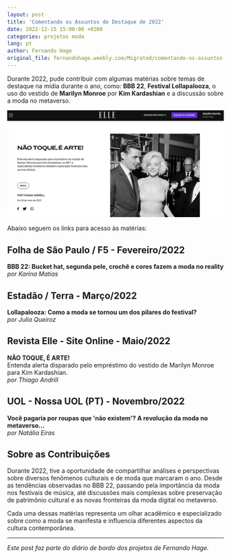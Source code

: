 ```yaml
---
layout: post
title: 'Comentando os Assuntos de Destaque de 2022'
date: 2022-12-15 15:00:00 +0200
categories: projetos moda
lang: pt
author: Fernando Hage
original_file: fernandohage.weebly.com/Migrated/comentando-os-assuntos-de-destaque-de-2022.html
---
```


Durante 2022, pude contribuir com algumas matérias sobre temas de destaque na mídia durante o ano, como: **BBB 22**, **Festival Lollapalooza**, o uso do vestido de **Marilyn Monroe** por **Kim Kardashian** e a discussão sobre a moda no metaverso.

![Captura de tela das matérias](/assets/images/comentando-assuntos-destaque-2022.png "Algumas das matérias publicadas em 2022")

Abaixo seguem os links para acesso às matérias:

## Folha de São Paulo / F5 - Fevereiro/2022

**BBB 22: Bucket hat, segunda pele, crochê e cores fazem a moda no reality**  
*por Karina Matias*

<!-- TODO: Adicionar link da matéria da Folha de S. Paulo -->

## Estadão / Terra - Março/2022

**Lollapalooza: Como a moda se tornou um dos pilares do festival?**  
*por Julia Queiroz*

<!-- TODO: Adicionar link da matéria do Estadão -->

## Revista Elle - Site Online - Maio/2022

**NÃO TOQUE, É ARTE!**  
Entenda alerta disparado pelo empréstimo do vestido de Marilyn Monroe para Kim Kardashian.  
*por Thiago Andrill*

<!-- TODO: Adicionar link da matéria da Elle -->

## UOL - Nossa UOL (PT) - Novembro/2022

**Você pagaria por roupas que 'não existem'? A revolução da moda no metaverso...**  
*por Natália Eiras*

<!-- TODO: Adicionar link da matéria do UOL -->

## Sobre as Contribuições

Durante 2022, tive a oportunidade de compartilhar análises e perspectivas sobre diversos fenômenos culturais e de moda que marcaram o ano. Desde as tendências observadas no BBB 22, passando pela importância da moda nos festivais de música, até discussões mais complexas sobre preservação de patrimônio cultural e as novas fronteiras da moda digital no metaverso.

Cada uma dessas matérias representa um olhar acadêmico e especializado sobre como a moda se manifesta e influencia diferentes aspectos da cultura contemporânea.

---

*Este post faz parte do diário de bordo dos projetos de Fernando Hage.*
